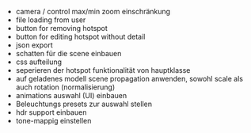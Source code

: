 <!-- - highlighting und mögliche nummerierung der hotspots einbauen -->
<!-- - hinterlegung der hotspot nummerierung ermöglichen -->
<!-- - hotspot edit button -->
<!-- - fix focus reset on cancel -->
<!-- - fix detail showing after clearing data -->
<!-- - auto rotate bei ausgewähltem hotspot soll eingeschränkt oder aus sein -->
- camera / control max/min zoom einschränkung
- file loading from user
- button for removing hotspot
- button for editing hotspot without detail
- json export
- schatten für die scene einbauen
- css aufteilung
- seperieren der hotspot funktionalität von hauptklasse
- auf geladenes modell scene propagation anwenden, sowohl scale als auch rotation (normalisierung)
- animations auswahl (UI) einbauen
- Beleuchtungs presets zur auswahl stellen 
- hdr support einbauen
- tone-mappig einstellen
<!-- - ausgewählter hotspot darf nicht nochmal ausgewählt werden -->
<!-- - UI mit betätigungs button sobald hotspot erstellt wird -->
<!-- - ease-in-out interpolation bei Kamera Übergang umsetzen -->
<!-- - 'back button' bei ausgewähltem hotspot zur verfügung stellen - camera in ausgangs position -->